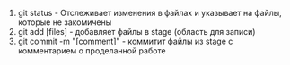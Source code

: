 1. git status - Отслеживает изменения в файлах и указывает на файлы, которые не закомичены
2. git add [files] - добавляет файлы в stage (область для записи)
3. git commit -m "[comment]" - коммитит файлы из stage с комментарием о проделанной работе
